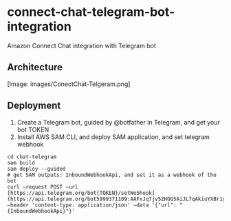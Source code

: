 # **connect-chat-telegram-bot-integration**

Amazon Connect Chat integration with Telegram bot

## Architecture

[Image: images/ConectChat-Telgeram.png]
## Deployment

1. Create a Telegram bot, guided by @botfather in Telegram, and get your bot TOKEN
2. Install AWS SAM CLI, and deploy SAM application, and set telegram webhook

```
cd chat-telegram
sam build
sam deploy --guided
# get SAM outputs: InboundWebhookApi, and set it as a webhook of the bot
curl —request POST —url [https://api.telegram.org/bot{TOKEN}/setWebhook](https://api.telegram.org/bot5999371109:AAFxJq7jv5ZHOG5AiJL7qAkiuYXBr1g3NpQ/setWebhook) —header 'content-type: application/json' —data '{"url": "{InboundWebhookApi}"}'
```

